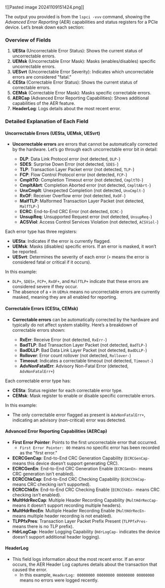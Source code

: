 
![[Pasted image 20241109151424.png]]


The output you provided is from the `lspci -vvv` command, showing the _Advanced Error Reporting_ (AER) capabilities and status registers for a PCIe device. Let’s break down each section:

### Overview of Fields

1. **UESta** (Uncorrectable Error Status): Shows the current status of uncorrectable errors.
2. **UEMsk** (Uncorrectable Error Mask): Masks (enables/disables) specific uncorrectable errors.
3. **UESvrt** (Uncorrectable Error Severity): Indicates which uncorrectable errors are considered "fatal."
4. **CESta** (Correctable Error Status): Shows the current status of correctable errors.
5. **CEMsk** (Correctable Error Mask): Masks specific correctable errors.
6. **AERCap** (Advanced Error Reporting Capabilities): Shows additional capabilities of the AER feature.
7. **HeaderLog**: Logs details about the most recent error.

### Detailed Explanation of Each Field

#### Uncorrectable Errors (UESta, UEMsk, UESvrt)

- **Uncorrectable errors** are errors that cannot be automatically corrected by the hardware. Let’s go through each uncorrectable error bit in detail:
    
    - **DLP**: Data Link Protocol error (not detected, `DLP-`)
    - **SDES**: Surprise Down Error (not detected, `SDES-`)
    - **TLP**: Transaction Layer Packet error (not detected, `TLP-`)
    - **FCP**: Flow Control Protocol error (not detected, `FCP-`)
    - **CmpltTO**: Completion Timeout error (not detected, `CmpltTO-`)
    - **CmpltAbrt**: Completion Aborted error (not detected, `CmpltAbrt-`)
    - **UnxCmplt**: Unexpected Completion (not detected, `UnxCmplt-`)
    - **RxOF**: Receiver Overflow error (not detected, `RxOF-`)
    - **MalfTLP**: Malformed Transaction Layer Packet (not detected, `MalfTLP-`)
    - **ECRC**: End-to-End CRC Error (not detected, `ECRC-`)
    - **UnsupReq**: Unsupported Request error (not detected, `UnsupReq-`)
    - **ACSViol**: Access Control Services Violation (not detected, `ACSViol-`)

Each error type has three registers:

- **UESta**: Indicates if the error is currently flagged.
- **UEMsk**: Masks (disables) specific errors. If an error is masked, it won’t be reported.
- **UESvrt**: Determines the severity of each error (`+` means the error is considered fatal or critical if it occurs).

In this example:

- `DLP+`, `SDES+`, `FCP+`, `RxOF+`, and `MalfTLP+` indicate that these errors are considered severe if they occur.
- The absence of a `+` in `UEMsk` means no uncorrectable errors are currently masked, meaning they are all enabled for reporting.

#### Correctable Errors (CESta, CEMsk)

- **Correctable errors** can be automatically corrected by the hardware and typically do not affect system stability. Here’s a breakdown of correctable errors shown:
    
    - **RxErr**: Receive Error (not detected, `RxErr-`)
    - **BadTLP**: Bad Transaction Layer Packet (not detected, `BadTLP-`)
    - **BadDLLP**: Bad Data Link Layer Packet (not detected, `BadDLLP-`)
    - **Rollover**: Error count rollover (not detected, `Rollover-`)
    - **Timeout**: Indicates a correctable timeout (not detected, `Timeout-`)
    - **AdvNonFatalErr**: Advisory Non-Fatal Error (detected, `AdvNonFatalErr+`)

Each correctable error type has:

- **CESta**: Status register for each correctable error type.
- **CEMsk**: Mask register to enable or disable specific correctable errors.

In this example:

- The only correctable error flagged as present is `AdvNonFatalErr+`, indicating an advisory (non-critical) error was detected.

#### Advanced Error Reporting Capabilities (AERCap)

- **First Error Pointer**: Points to the first uncorrectable error that occurred.
    - `First Error Pointer: 00` means no specific error has been recorded as the "first error."
- **ECRCGenCap**: End-to-End CRC Generation Capability (`ECRCGenCap-` means this device doesn’t support generating CRC).
- **ECRCGenEn**: End-to-End CRC Generation Enable (`ECRCGenEn-` means CRC generation isn’t enabled).
- **ECRCChkCap**: End-to-End CRC Checking Capability (`ECRCChkCap-` means CRC checking isn’t supported).
- **ECRCChkEn**: End-to-End CRC Checking Enable (`ECRCChkEn-` means CRC checking isn’t enabled).
- **MultHdrRecCap**: Multiple Header Recording Capability (`MultHdrRecCap-` means it doesn’t support recording multiple headers).
- **MultHdrRecEn**: Multiple Header Recording Enable (`MultHdrRecEn-` means multiple header recording is not enabled).
- **TLPPfxPres**: Transaction Layer Packet Prefix Present (`TLPPfxPres-` means there is no TLP prefix).
- **HdrLogCap**: Header Logging Capability (`HdrLogCap-` indicates the device doesn’t support additional header logging).

#### HeaderLog

- This field logs information about the most recent error. If an error occurs, the AER Header Log captures details about the transaction that caused the error.
    - In this example, `HeaderLog: 00000000 00000000 00000000 00000000` means no errors were logged recently.
